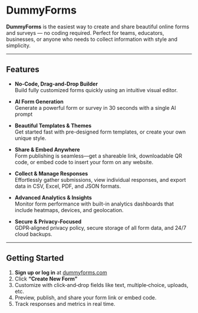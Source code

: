# DummyForms

**DummyForms** is the easiest way to create and share beautiful online forms and surveys — no coding required. Perfect for teams, educators, businesses, or anyone who needs to collect information with style and simplicity.

---

## Features

- **No‑Code, Drag‑and‑Drop Builder**  
  Build fully customized forms quickly using an intuitive visual editor.

- **AI Form Generation**  
  Generate a powerful form or survey in 30 seconds with a single AI prompt

- **Beautiful Templates & Themes**  
  Get started fast with pre-designed form templates, or create your own unique style.

- **Share & Embed Anywhere**  
  Form publishing is seamless—get a shareable link, downloadable QR code, or embed code to insert your form on any website.

- **Collect & Manage Responses**  
  Effortlessly gather submissions, view individual responses, and export data in CSV, Excel, PDF, and JSON formats.

- **Advanced Analytics & Insights**  
  Monitor form performance with built-in analytics dashboards that include heatmaps, devices, and geolocation.

- **Secure & Privacy‑Focused**  
  GDPR‑aligned privacy policy, secure storage of all form data, and 24/7 cloud backups.

---

## Getting Started

1. **Sign up or log in** at [dummyforms.com](https://dummyforms.com)  
2. Click **“Create New Form”**  
3. Customize with click‑and‑drop fields like text, multiple‑choice, uploads, etc.  
4. Preview, publish, and share your form link or embed code.  
5. Track responses and metrics in real time.
